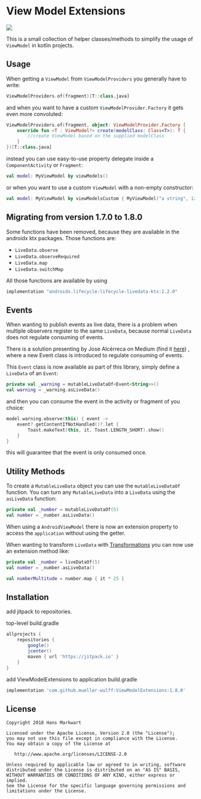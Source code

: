 # View Model Extensions

[![](https://jitpack.io/v/mueller-wulff/ViewModelExtensions.svg)](https://jitpack.io/#mueller-wulff/ViewModelExtensions)

This is a small collection of helper classes/methods to simplify the usage of `ViewModel` in kotlin projects.

Usage
-----

When getting a `ViewModel` from `ViewModelProviders` you generally have to write:

```kotlin
ViewModelProviders.of(fragment)[T::class.java]
```

and when you want to have a custom `ViewModelProvider.Factory` it gets even more convoluted:

```kotlin
ViewModelProviders.of(fragment, object: ViewModelProvider.Factory {
    override fun <T : ViewModel?> create(modelClass: Class<T>): T {
        //create ViewModel based on the supplied modelClass
    }
})[T::class.java]
```

instead you can use easy-to-use property delegate inside a `ComponentActivity` or `Fragment`:

```kotlin
val model: MyViewModel by viewModels()
```

or when you want to use a custom `ViewModel` with a non-empty constructor:

```kotlin
val model: MyViewModel by viewModelsCustom { MyViewModel("a string", 12) }
```

Migrating from version 1.7.0 to 1.8.0
-------------------------------------

Some functions have been removed, because they are available in the androidx ktx packages.
Those functions are:
- `LiveData.observe`
- `LiveData.observeRequired`
- `LiveData.map`
- `LiveData.switchMap`

All those functions are available by using

```gradle
implementation "androidx.lifecycle:lifecycle-livedata-ktx:2.2.0"
```

Events
------

When wanting to publish events as live data, there is a problem when multiple observers register to 
the same `LiveData`, because normal `LiveData` does not regulate consuming of events. 

There is a solution presenting by Jose Alcérreca on Medium
(find it [here](https://medium.com/androiddevelopers/livedata-with-snackbar-navigation-and-other-events-the-singleliveevent-case-ac2622673150))
, where a new Event class is introduced to regulate consuming of events.

This `Event` class is now available as part of this library, simply define a `LiveData` of an `Event`:

```kotlin
private val _warning = mutableLiveDataOf<Event<String>>()
val warning = _warning.asLiveData()
```

and then you can consume the event in the activity or fragment of you choice:

```kotlin
model.warning.observe(this) { event ->
    event?.getContentIfNotHandled()?.let {
        Toast.makeText(this, it, Toast.LENGTH_SHORT).show()
    }
}
```

this will guarantee that the event is only consumed once.

Utility Methods
---------------

To create a `MutableLiveData` object you can use the `mutableLiveDataOf` function. 
You can turn any `MutableLiveData` into a `LiveData` using the `asLiveData` function:

```kotlin
private val _number = mutableLiveDataOf(5)
val number = _number.asLiveData()
```

When using a `AndroidViewModel` there is now an extension property to access the `application` 
without using the getter.

When wanting to transform `LiveData` with [Transformations](https://developer.android.com/reference/android/arch/lifecycle/Transformations)
you can now use an extension method like:

```kotlin
private val _number = liveDataOf(5)
val number = _number.asLiveData()

val numberMultitude = number.map { it * 25 }
```

Installation
------------

add jitpack to repositories.

top-level build.gradle
```groovy
allprojects {
    repositories {
        google()
        jcenter()
        maven { url 'https://jitpack.io' }
    }
}
```

add ViewModelExtensions to application build.gradle
```groovy
implementation 'com.github.mueller-wulff:ViewModelExtensions:1.8.0'
```

License
-------

    Copyright 2018 Hans Markwart

    Licensed under the Apache License, Version 2.0 (the "License");
    you may not use this file except in compliance with the License.
    You may obtain a copy of the License at

       http://www.apache.org/licenses/LICENSE-2.0

    Unless required by applicable law or agreed to in writing, software
    distributed under the License is distributed on an "AS IS" BASIS,
    WITHOUT WARRANTIES OR CONDITIONS OF ANY KIND, either express or implied.
    See the License for the specific language governing permissions and
    limitations under the License.
